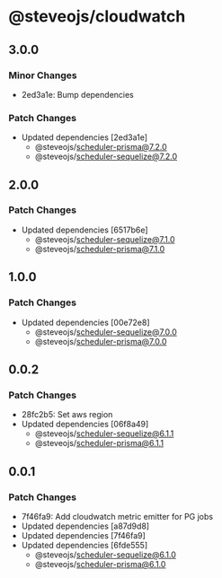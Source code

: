 # @steveojs/cloudwatch

## 3.0.0

### Minor Changes

- 2ed3a1e: Bump dependencies

### Patch Changes

- Updated dependencies [2ed3a1e]
  - @steveojs/scheduler-prisma@7.2.0
  - @steveojs/scheduler-sequelize@7.2.0

## 2.0.0

### Patch Changes

- Updated dependencies [6517b6e]
  - @steveojs/scheduler-sequelize@7.1.0
  - @steveojs/scheduler-prisma@7.1.0

## 1.0.0

### Patch Changes

- Updated dependencies [00e72e8]
  - @steveojs/scheduler-sequelize@7.0.0
  - @steveojs/scheduler-prisma@7.0.0

## 0.0.2

### Patch Changes

- 28fc2b5: Set aws region
- Updated dependencies [06f8a49]
  - @steveojs/scheduler-sequelize@6.1.1
  - @steveojs/scheduler-prisma@6.1.1

## 0.0.1

### Patch Changes

- 7f46fa9: Add cloudwatch metric emitter for PG jobs
- Updated dependencies [a87d9d8]
- Updated dependencies [7f46fa9]
- Updated dependencies [6fde555]
  - @steveojs/scheduler-sequelize@6.1.0
  - @steveojs/scheduler-prisma@6.1.0
